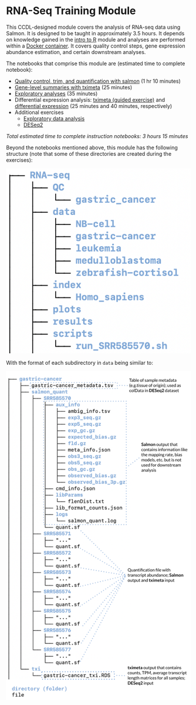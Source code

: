 # RNA-Seq Training Module

This CCDL-designed module covers the analysis of RNA-seq data using Salmon.
It is designed to be taught in approximately 3.5 hours.
It depends on knowledge gained in the [intro to R](https://github.com/AlexsLemonade/training-modules/tree/master/intro-to-R-tidyverse) module and analyses are performed within a [Docker container](https://github.com/AlexsLemonade/training-modules/tree/master/docker-install).
It covers quality control steps, gene expression abundance estimation, and certain downstream analyses.

The notebooks that comprise this module are (estimated time to complete notebook):

* [Quality control, trim, and quantification with salmon](https://alexslemonade.github.io/training-modules/RNA-seq/01-qc_trim_quant.nb.html) (1 hr 10 minutes)
* [Gene-level summaries with tximeta](https://alexslemonade.github.io/training-modules/RNA-seq/02-gastric_cancer_tximeta.nb.html) (25 minutes)
* [Exploratory analyses](https://alexslemonade.github.io/training-modules/RNA-seq/03-gastric_cancer_exploratory.nb.html) (35 minutes)
* Differential expression analysis: [tximeta (guided exercise)](https://github.com/AlexsLemonade/training-modules/blob/master/RNA-seq/04-nb_cell_line_tximeta.md) and [differential expression](https://alexslemonade.github.io/training-modules/RNA-seq/05-nb_cell_line_DESeq2.nb.html) (25 minutes and 40 minutes, respectively)
* Additional exercises
  * [Exploratory data analysis](https://github.com/AlexsLemonade/training-modules/blob/master/RNA-seq/exercise_01-exploratory_data_analysis.Rmd)
  * [DESeq2](https://github.com/AlexsLemonade/training-modules/blob/master/RNA-seq/exercise_02-bulk_rnaseq.Rmd)

_Total estimated time to complete instruction notebooks: 3 hours 15 minutes_

Beyond the notebooks mentioned above, this module has the following structure (note that some of these directories are created during the exercises):

![module project structure](./diagrams/bulk_project_structure.png)

With the format of each subdirectory in `data` being similar to:

![gastric cancer structure](./diagrams/gastric_cancer_structure.png)
